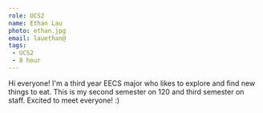 ```yaml
---
role: UCS2
name: Ethan Lau
photo: ethan.jpg
email: lauethan@
tags:
 - UCS2
 - 8 hour
---
```

Hi everyone! I'm a third year EECS major who likes to explore and find new things to eat. This is my second semester on 120 and third semester on staff. Excited to meet everyone! :)